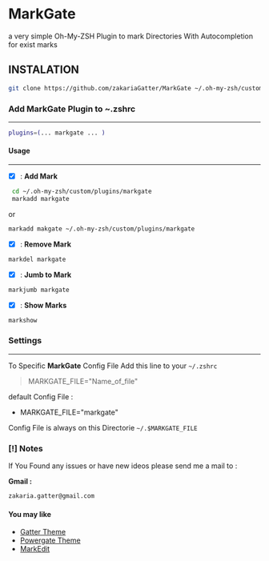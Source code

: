 
# MarkGate

a very simple Oh-My-ZSH Plugin to mark Directories With Autocompletion for exist marks

## INSTALATION

```sh
git clone https://github.com/zakariaGatter/MarkGate ~/.oh-my-zsh/custom/plugins/markgate
```

### Add MarkGate Plugin to ~.zshrc

---

```sh
plugins=(... markgate ... )
```

#### Usage

---

* [X] : **Add Mark**

```sh
 cd ~/.oh-my-zsh/custom/plugins/markgate
 markadd markgate
```

or

``` sh
markadd makgate ~/.oh-my-zsh/custom/plugins/markgate
```

* [X] : **Remove Mark**
```sh
markdel markgate
```

* [X] : **Jumb to Mark**
```sh
markjumb markgate
```
* [X] : **Show Marks**

 ```sh
markshow
 ```

### Settings

---

To Specific **MarkGate** Config File Add this line to your ```~/.zshrc```

> MARKGATE_FILE="Name_of_file"

default Config File :

* MARKGATE_FILE="markgate"


 Config File is always on this Directorie `~/.$MARKGATE_FILE`

### [!] Notes

If You Found any issues or have new ideos please send me a mail to :

**Gmail :**

``` bash
zakaria.gatter@gmail.com

```

#### You may like 

 * [Gatter Theme ](https://github.com/zakariaGatter/gatter_oh-my-zsh_theme)
 * [Powergate Theme](https://github.com/zakariaGatter/Powergate)
 * [MarkEdit](https://github.com/zakariaGatter/MarkEdit)
